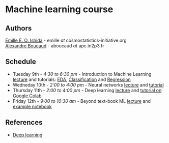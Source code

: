 Machine learning course
=======================

Authors
-------
[Emille E. O. Ishida](www.emilleishida.com) - emille _at_ cosmostatistics-initiative.org  
[Alexandre Boucaud](https://aboucaud.github.io/) - aboucaud _at_ apc.in2p3.fr  

Schedule
--------
- Tuesday 9th - _4:30 to 6:30 pm_ - Introduction to Machine Learning [lecture](https://docs.google.com/presentation/d/1QAVukdMrY9PPdaRk9E8qLts3mQMRLU3ddePHx4VmYy0/edit?usp=sharing) and tutorials: [EDA](notebooks/EDA_SDSS.ipynb), [Classification](notebooks/Classification.ipynb) and [Regression](notebooks/Regression.ipynb)  
- Wedneday 10th - _2:00 to 4:00 pm_ - Neural networks [lecture](https://aboucaud.github.io/slides/2019/neural-networks-asterics) and [tutorial](notebooks/simple_nn_library.ipynb)  
- Thursday 11th - _2:00 to 4:00 pm_ - Deep learning [lecture](https://aboucaud.github.io/slides/2019/deep-learning-asterics) and [tutorial on Google Colab](https://colab.research.google.com/github/Asterics2020-Obelics/School2019/blob/master/machine-learning/notebooks/deblending_with_deep_learning.ipynb)  
- Friday 12th - _9:00 to 10:30 am_  - Beyond text-book ML [lecture](https://docs.google.com/presentation/d/1SQiGG4dCf1x7ex0pskFyP7ziyUStX0BixaOOsgldvgA/edit?usp=sharing) and [example notebook](notebooks/Regression2.ipynb)

References
----------
- [Deep learning](references/deeplearning.md)
